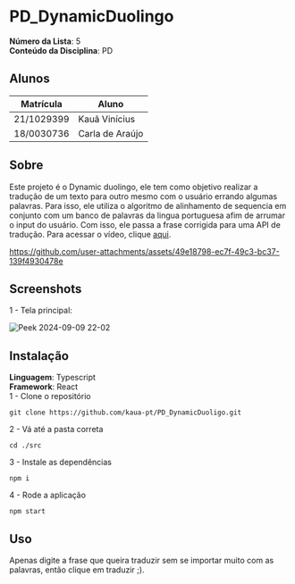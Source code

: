 # PD_DynamicDuolingo

**Número da Lista**: 5<br>
**Conteúdo da Disciplina**: PD<br>

## Alunos

|Matrícula | Aluno |
| -- | -- |
| 21/1029399  |  Kauã Vinícius |
| 18/0030736  |  Carla de Araújo|

## Sobre 
Este projeto é o Dynamic duolingo, ele tem como objetivo realizar a tradução de um texto para outro mesmo com o usuário errando algumas palavras. Para isso, ele utiliza o algoritmo de alinhamento
de sequencia em conjunto com um banco de palavras da lingua portuguesa afim de arrumar o input do usuário. Com isso, ele passa a frase corrigida para uma API de tradução.
Para acessar o vídeo, clique [aqui]().



https://github.com/user-attachments/assets/49e18798-ec7f-49c3-bc37-139f4930478e


## Screenshots
1 - Tela principal:

![Peek 2024-09-09 22-02](https://github.com/user-attachments/assets/4181fff1-35e0-4063-8137-a81503885757)

## Instalação 
**Linguagem**: Typescript<br>
**Framework**: React <br>
1 - Clone o repositório
```
git clone https://github.com/kaua-pt/PD_DynamicDuoligo.git
```

2 - Vá até a pasta correta
```
cd ./src
```

3 - Instale as dependências
```
npm i
```

4 - Rode a aplicação
```
npm start 
```
## Uso 
Apenas digite a frase que queira traduzir sem se importar muito com as palavras, então clique em traduzir ;).



